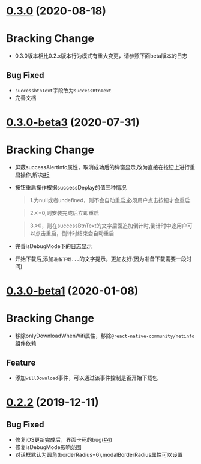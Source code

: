 # [0.3.0]() (2020-08-18)
# Bracking Change
* 0.3.0版本相比0.2.x版本行为模式有重大变更，请参照下面beta版本的日志

## Bug Fixed

* `successbtnText`字段改为`successBtnText`
* 完善文档

# [0.3.0-beta3]() (2020-07-31)
# Bracking Change
* 屏蔽successAlertInfo属性，取消成功后的弹窗显示,改为直接在按钮上进行重启操作,解决[#5](https://github.com/yz1311/teaset-code-push/issues/5)
* 按钮重启操作根据successDeplay的值三种情况
  > 1.为null或者undefined，则不会自动重启,必须用户点击按钮才会重启
  
  > 2.<=0,则安装完成后立即重启
  
  > 3.>0，则在successBtnText的文字后面追加倒计时,倒计时中途用户可以点击重启，倒计时结束会自动重启
* 完善isDebugMode下的日志显示
* 开始下载后,添加`准备下载...`的文字提示，更加友好(因为准备下载需要一段时间)
  


# [0.3.0-beta1]() (2020-01-08)
# Bracking Change
* 移除onlyDownloadWhenWifi属性，移除`@react-native-community/netinfo`组件依赖

## Feature
* 添加`willDownload`事件，可以通过该事件控制是否开始下载包



# [0.2.2]() (2019-12-11)

## Bug Fixed

* 修复iOS更新完成后，界面卡死的bug([#4](https://github.com/yz1311/teaset-code-push/issues/4))
* 修复isDebugMode影响范围
* 对话框默认为圆角(borderRadius=6),modalBorderRadius属性可以设置
